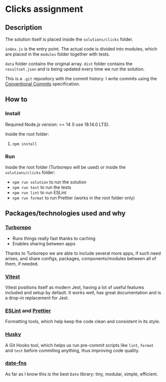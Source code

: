 # Clicks assignment

## Description

The solution itself is placed inside the `solutions/clicks` folder.

`index.js` is the entry point. The actual code is divided into modules, which are placed in the `modules` folder together with tests.

`data` folder contains the original array. `dist` folder contains the `resultset.json` and is being updated every time we run the solution.

This is a `.git` repository with the commit history. I write commits using the [Conventional Commits](https://www.conventionalcommits.org/en/v1.0.0/) specification.

## How to

### Install

Required Node.js version: >= 14 (I use 18.14.0 LTS).

Inside the root folder:

1. `npm install`

### Run

Inside the root folder (Turborepo will be used) or inside the `solutions/clicks` folder:

- `npm run solution` to run the solution
- `npm run test` to run the tests
- `npm run lint` to run ESLint
- `npm run format` to run Prettier (works in the root folder only)

## Packages/technologies used and why

### [Turborepo](https://turbo.build/repo)

- Runs things really fast thanks to caching
- Enables sharing between apps

Thanks to Turborepo we are able to include several more apps, if such need arises, and share configs, packages, components/modules between all of them, if needed.

### [Vitest](https://vitest.dev/)

Vitest positions itself as modern Jest, having a lot of useful features included and setup by default. It works well, has great documentation and is a drop-in replacement for Jest.

### [ESLint](https://eslint.org/) and [Prettier](https://prettier.io/)

Formatting tools, which help keep the code clean and consistent in its style.

### [Husky](https://typicode.github.io/husky/#/)

A Git Hooks tool, which helps us run pre-commit scripts like `lint`, `format` and `test` before commiting anything, thus improving code quality.

### [date-fns](https://date-fns.org/)

As far as I know this is the best `Date` library: tiny, modular, simple, efficient.
